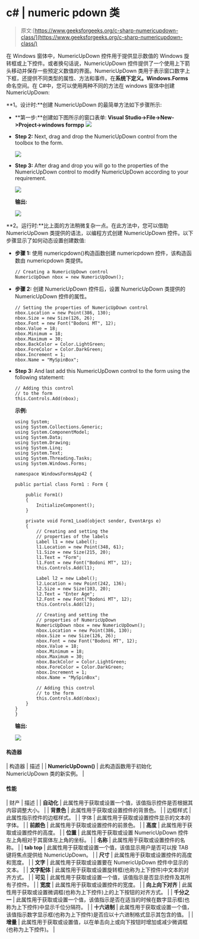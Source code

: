 # c# | numeric pdown 类

> 原文:[https://www.geeksforgeeks.org/c-sharp-numericupdown-class/](https://www.geeksforgeeks.org/c-sharp-numericupdown-class/)

在 Windows 窗体中，NumericUpDown 控件用于提供显示数值的 Windows 旋转框或上下控件。或者换句话说，NumericUpDown 控件提供了一个使用上下箭头移动并保存一些预定义数值的界面。NumericUpDown 类用于表示窗口数字上下框，还提供不同类型的属性、方法和事件。在**系统下定义。Windows.Forms** 命名空间。在 C#中，您可以使用两种不同的方法在 windows 窗体中创建 NumericUpDown:

**1。设计时:**创建 NumericUpDown 的最简单方法如下步骤所示:

*   **第一步:**创建如下图所示的窗口表单:
    **Visual Studio->File->New->Project->windows formpp**
    ![](img/de9202f1f4646167e60ea580d67273d9.png)
*   **Step 2:** Next, drag and drop the NumericUpDown control from the toolbox to the form.

    ![](img/181162e865fca7f7ba026b3f620f091a.png)

*   **Step 3:** After drag and drop you will go to the properties of the NumericUpDown control to modify NumericUpDown according to your requirement.

    ![](img/9183637da14effd07053f5ba4d2642a7.png)

    **输出:**

    ![](img/13c55f96c9290a1882be4b4fa2b975bc.png)

**2。运行时:**比上面的方法稍微复杂一点。在此方法中，您可以借助 NumericUpDown 类提供的语法，以编程方式创建 NumericUpDown 控件。以下步骤显示了如何动态设置创建数值:

*   **步骤 1:** 使用 numericpdown()构造函数创建 numericpdown 控件，该构造函数由 numericpdown 类提供。

    ```
    // Creating a NumericUpDown control
    NumericUpDown nbox = new NumericUpDown(); 

    ```

*   **步骤 2:** 创建 NumericUpDown 控件后，设置 NumericUpDown 类提供的 NumericUpDown 控件的属性。

    ```
    // Setting the properties of NumericUpDown control
    nbox.Location = new Point(386, 130); 
    nbox.Size = new Size(126, 26); 
    nbox.Font = new Font("Bodoni MT", 12); 
    nbox.Value = 18; 
    nbox.Minimum = 18; 
    nbox.Maximum = 30; 
    nbox.BackColor = Color.LightGreen; 
    nbox.ForeColor = Color.DarkGreen; 
    nbox.Increment = 1; 
    nbox.Name = "MySpinBox"; 

    ```

*   **Step 3:** And last add this NumericUpDown control to the form using the following statement:

    ```
    // Adding this control 
    // to the form 
    this.Controls.Add(nbox); 

    ```

    **示例:**

    ```
    using System;
    using System.Collections.Generic;
    using System.ComponentModel;
    using System.Data;
    using System.Drawing;
    using System.Linq;
    using System.Text;
    using System.Threading.Tasks;
    using System.Windows.Forms;

    namespace WindowsFormsApp42 {

    public partial class Form1 : Form {

        public Form1()
        {
            InitializeComponent();
        }

        private void Form1_Load(object sender, EventArgs e)
        {
            // Creating and setting the
            // properties of the labels
            Label l1 = new Label();
            l1.Location = new Point(348, 61);
            l1.Size = new Size(215, 20);
            l1.Text = "Form";
            l1.Font = new Font("Bodoni MT", 12);
            this.Controls.Add(l1);

            Label l2 = new Label();
            l2.Location = new Point(242, 136);
            l2.Size = new Size(103, 20);
            l2.Text = "Enter Age";
            l2.Font = new Font("Bodoni MT", 12);
            this.Controls.Add(l2);

            // Creating and setting the
            // properties of NumericUpDown
            NumericUpDown nbox = new NumericUpDown();
            nbox.Location = new Point(386, 130);
            nbox.Size = new Size(126, 26);
            nbox.Font = new Font("Bodoni MT", 12);
            nbox.Value = 18;
            nbox.Minimum = 18;
            nbox.Maximum = 30;
            nbox.BackColor = Color.LightGreen;
            nbox.ForeColor = Color.DarkGreen;
            nbox.Increment = 1;
            nbox.Name = "MySpinBox";

            // Adding this control
            // to the form
            this.Controls.Add(nbox);
        }
    }
    }
    ```

    **输出:**

    ![](img/9fdca074b17b5fac411756959a0c0f2d.png)

#### 构造器

| 构造器 | 描述 |
| **NumericUpDown()** | 此构造函数用于初始化 NumericUpDown 类的新实例。 |

#### 性能

| 财产 | 描述 |
| **自动化** | 此属性用于获取或设置一个值，该值指示控件是否根据其内容调整大小。 |
| **背景色** | 此属性用于获取或设置控件的背景色。 |
| 边框样式 | 此属性指示控件的边框样式。 |
| 字体 | 此属性用于获取或设置控件显示的文本的字体。 |
| **前颜色** | 此属性用于获取或设置控件的前景色。 |
| **高度** | 此属性用于获取或设置控件的高度。 |
| **位置** | 此属性用于获取或设置 NumericUpDown 控件左上角相对于其窗体左上角的坐标。 |
| **名称** | 此属性用于获取或设置控件的名称。 |
| **tab top** | 此属性用于获取或设置一个值，该值显示用户是否可以按 TAB 键将焦点提供给 NumericUpDown。 |
| **尺寸** | 此属性用于获取或设置控件的高度和宽度。 |
| **文字** | 此属性用于获取或设置要在 NumericUpDown 控件中显示的文本。 |
| **文字配体** | 此属性用于获取或设置旋转框(也称为上下控件)中文本的对齐方式。 |
| **可见** | 此属性用于获取或设置一个值，该值指示是否显示控件及其所有子控件。 |
| **宽度** | 此属性用于获取或设置控件的宽度。 |
| **向上向下对齐** | 此属性用于获取或设置微调框(也称为上下控件)上的上下按钮的对齐方式。 |
| **千分之一** | 此属性用于获取或设置一个值，该值指示是否在适当的时候在数字显示框(也称为上下控件)中显示千位分隔符。 |
| **十六进制** | 此属性用于获取或设置一个值，该值指示数字显示框(也称为上下控件)是否应以十六进制格式显示其包含的值。 |
| **增量** | 此属性用于获取或设置值，以在单击向上或向下按钮时增加或减少微调框(也称为上下控件)。 |